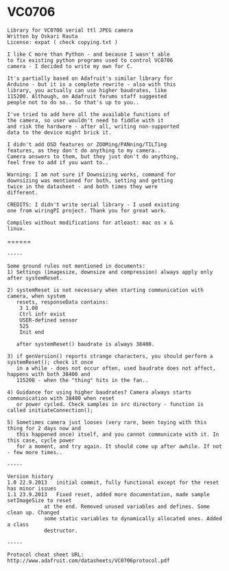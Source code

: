 VC0706
======

	Library for VC0706 serial ttl JPEG camera
	Written by Oskari Rauta
	License: expat ( check copying.txt )

	I like C more than Python - and because I wasn't able
	to fix existing python programs used to control VC0706
	camera - I decided to write my own for C.

	It's partially based on Adafruit's similar library for
	Arduino - but it is a complete rewrite - also with this
	library, you actually can use higher baudrates, like
	115200. Although, on Adafruit forums staff suggested
	people not to do so.. So that's up to you..

	I've tried to add here all the available functions of
	the camera, so user wouldn't need to fiddle with it
	and risk the hardware - after all, writing non-supported
	data to the device might brick it.

	I didn't add OSD features or ZOOMing/PANning/TILTing
	features, as they don't do anything to my camera..
	Camera answers to them, but they just don't do anything,
	feel free to add if you want to..

	Warning: I am not sure if Downsizing works, command for
	downsizing was mentioned for both, setting and getting
	twice in the datasheet - and both times they were
	different.

	CREDITS: I didn't write serial library - I used existing
	one from wiringPI project. Thank you for great work.
	
	Compiles without modifications for atleast: mac os x &
	linux.
======

	-----

	Some ground rules not mentioned in documents:
	1) Settings (imagesize, downsize and compression) always apply only after systemReset.
	
	2) systemReset is not necessary when starting communication with camera, when system
	   resets, responseData contains:
		3 1.00
		Ctrl infr exist
		USER-defined sensor
		525
		Init end

	   after systemReset() baudrate is always 38400.
	   
	3) if genVersion() reports strange characters, you should perform a systemReset(); check it once
	   in a while - does not occur often, used baudrate does not affect, happens with both 38400 and 
	   115200 - when the "thing" hits in the fan..
	   
	4) Guidance for using higher baudrates? Camera always starts communication with 38400 when reset
	   or power cycled. Check samples in src directory - function is called initiateConnection();
	   
	5) Sometimes camera just looses (very rare, been toying with this thing for 2 days now and 
	   this happened once) itself, and you cannot communicate with it. In this case, cycle power 
	   for a moment, and try again. It should come up after awhile. If not - few more times..

	-----

	Version history
	1.0	22.9.2013	initial commit, fully functional except for the reset has minor issues
	1.1	23.9.2013	Fixed reset, added more documentation, made sample setImageSize to reset 
				at the end. Removed unused variables and defines. Some clean up. Changed
				some static variables to dynamically allocated ones. Added a class
				destructor.

	-----
	
	Protocol cheat sheet URL: http://www.adafruit.com/datasheets/VC0706protocol.pdf
	
